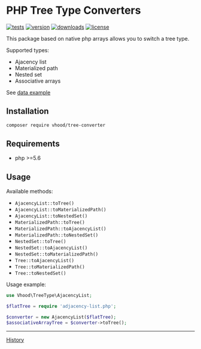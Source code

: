# PHP Tree Type Converters

[![tests](https://img.shields.io/github/workflow/status/vhood/php-tree-converter/tests)](https://github.com/vhood/php-tree-converter/actions)
[![version](https://img.shields.io/packagist/v/vhood/tree-converter)](https://packagist.org/packages/vhood/tree-converter)
[![downloads](https://img.shields.io/packagist/dt/vhood/tree-converter)](https://packagist.org/packages/vhood/tree-converter)
[![license](https://img.shields.io/github/license/vhood/php-tree-converter)](/LICENSE)

This package based on native php arrays allows you to switch a tree type.

Supported types:

- Ajacency list
- Materialized path
- Nested set
- Associative arrays

See [data example](/tests/data/)

## Installation

```bash
composer require vhood/tree-converter
```

## Requirements

- php >=5.6

## Usage

Available methods:

- `AjacencyList::toTree()`
- `AjacencyList::toMaterializedPath()`
- `AjacencyList::toNestedSet()`
- `MaterializedPath::toTree()`
- `MaterializedPath::toAjacencyList()`
- `MaterializedPath::toNestedSet()`
- `NestedSet::toTree()`
- `NestedSet::toAjacencyList()`
- `NestedSet::toMaterializedPath()`
- `Tree::toAjacencyList()`
- `Tree::toMaterializedPath()`
- `Tree::toNestedSet()`

Usage example:

```php
use Vhood\TreeType\AjacencyList;

$flatTree = require 'adjacency-list.php';

$converter = new AjacencyList($flatTree);
$associativeArrayTree = $converter->toTree();
```

---

[History](/CHANGELOG.md)
